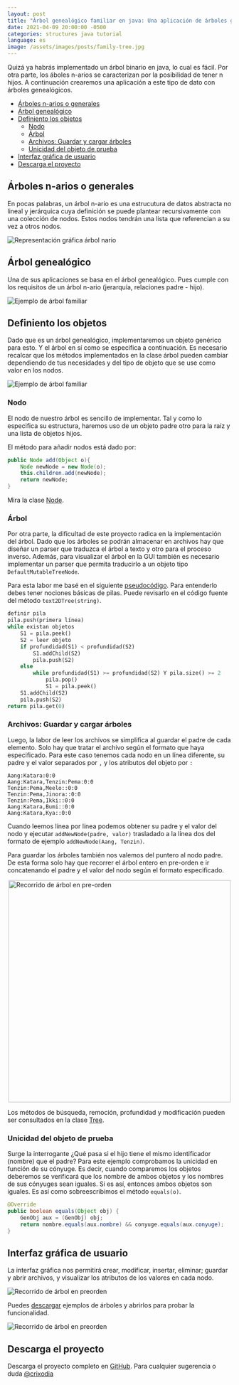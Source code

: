 ```yaml
---
layout: post
title: "Árbol genealógico familiar en java: Una aplicación de árboles generales o n-arios"
date: 2021-04-09 20:00:00 -0500
categories: structures java tutorial
language: es
image: /assets/images/posts/family-tree.jpg
---
```

Quizá ya habrás implementado un árbol binario en java, lo cual es fácil. Por otra parte, los áboles n-arios se caracterizan por la posibilidad de tener n hijos. A continuación crearemos una aplicación a este tipo de dato con árboles genealógicos.

- [Árboles n-arios o generales](#árboles-n-arios-o-generales)
- [Árbol genealógico](#árbol-genealógico)
- [Definiento los objetos](#definiento-los-objetos)
  - [Nodo](#nodo)
  - [Árbol](#árbol)
  - [Archivos: Guardar y cargar árboles](#archivos-guardar-y-cargar-árboles)
  - [Unicidad del objeto de prueba](#unicidad-del-objeto-de-prueba)
- [Interfaz gráfica de usuario](#interfaz-gráfica-de-usuario)
- [Descarga el proyecto](#descarga-el-proyecto)

## Árboles n-arios o generales

En pocas palabras, un árbol n-ario es una estrucutura de datos abstracta no lineal y jerárquica cuya definición se puede plantear recursivamente con una colección de nodos. Estos nodos tendrán una lista que referencian a su vez a otros nodos.

<img src="./assets/arbol-nario.png" style="display:block; margin-left: auto; margin-right:auto;" alt="Representación gráfica árbol nario">

## Árbol genealógico

Una de sus aplicaciones se basa en el árbol genealógico. Pues cumple con los requisitos de un árbol n-ario (jerarquía, relaciones padre - hijo).

<img src="./assets/family-tree.png" style="display:block; margin-left: auto; margin-right:auto;" alt="Ejemplo de árbol familiar">

## Definiento los objetos

Dado que es un árbol genealógico, implementaremos un objeto genérico para esto. Y el árbol en sí como se especifica a continuación. Es necesario recalcar que los métodos implementados en la clase árbol pueden cambiar dependiendo de tus necesidades y del tipo de objeto que se use como valor en los nodos.

<img src="./assets/uml.png" style="display:block; margin-left: auto; margin-right:auto;" alt="Ejemplo de árbol familiar">

### Nodo

El nodo de nuestro árbol es sencillo de implementar. Tal y como lo especifica su estructura, haremos uso de un objeto padre otro para la raíz y una lista de objetos hijos.

El método para añadir nodos está dado por:

```java
public Node add(Object o){
    Node newNode = new Node(o);
    this.children.add(newNode);
    return newNode;
}
```
Mira la clase [Node](./ArbolGen/src/CapaNegocio/Node.java).

### Árbol

Por otra parte, la dificultad de este proyecto radica en la implementación del árbol. Dado que los árboles se podrán almacenar en archivos hay que diseñar un parser que traduzca el árbol a texto y otro para el proceso inverso. Además, para visualizar el árbol en la GUI también es necesario implementar un parser que permita traducirlo a un objeto tipo `DefaultMutableTreeNode`.

Para esta labor me basé en el siguiente [pseudocódigo](https://stackoverflow.com/questions/21735468/parse-indented-text-tree-in-java). Para entenderlo debes tener nociones básicas de pilas. Puede revisarlo en el código fuente del método `text2DTree(string)`.

```python
definir pila
pila.push(primera línea)
while existan objetos
    S1 = pila.peek()
    S2 = leer objeto
    if profundidad(S1) < profundidad(S2)
        S1.addChild(S2)
        pila.push(S2)
    else
        while profundidad(S1) >= profundidad(S2) Y pila.size() >= 2
            pila.pop()
            S1 = pila.peek()
    S1.addChild(S2)
    pila.push(S2)
return pila.get(0)
```
### Archivos: Guardar y cargar árboles

Luego, la labor de leer los archivos se simplifica al guardar el padre de cada elemento. Solo hay que tratar el archivo según el formato que haya especificado. Para este caso tenemos cada nodo en un línea diferente, su padre y el valor separados por `,` y los atributos del objeto por `:`

```
Aang:Katara:0:0
Aang:Katara,Tenzin:Pema:0:0
Tenzin:Pema,Meelo::0:0
Tenzin:Pema,Jinora::0:0
Tenzin:Pema,Ikki::0:0
Aang:Katara,Bumi::0:0
Aang:Katara,Kya::0:0
```
Cuando leemos línea por línea podemos obtener su padre y el valor del nodo y ejecutar `addNewNode(padre, valor)` trasladado a la línea dos del formato de ejemplo `addNewNode(Aang, Tenzin)`.

Para guardar los árboles también nos valemos del puntero al nodo padre. De esta forma solo hay que recorrer el árbol entero en pre-orden e ir concatenando el padre y el valor del nodo según el formato especificado.

<img src="./assets/tree-traversal.png" style="display:block; margin-left: auto; margin-right:auto;" width="500px" alt="Recorrido de árbol en pre-orden">

Los métodos de búsqueda, remoción, profundidad y modificación pueden ser consultados en la clase [Tree](./ArbolGen/src/CapaNegocio/Tree.java).

### Unicidad del objeto de prueba

Surge la interrogante ¿Qué pasa si el hijo tiene el mismo identificador (nombre) que el padre? Para este ejemplo comprobamos la unicidad en función de su cónyuge. Es decir, cuando comparemos los objetos deberemos se verificará que los nombre de ambos objetos y los nombres de sus cónyuges sean iguales. Si es así, entonces ambos objetos son iguales. Es así como sobreescribimos el método `equals(o)`.

```java
@Override
public boolean equals(Object obj) {
    GenObj aux = (GenObj) obj;
    return nombre.equals(aux.nombre) && conyuge.equals(aux.conyuge);
}
```

## Interfaz gráfica de usuario

La interfaz gráfica nos permitirá crear, modificar, insertar, eliminar; guardar y abrir archivos, y visualizar los atributos de los valores en cada nodo.

<img src="./assets/gui.jpg" style="display:block; margin-left: auto; margin-right:auto;" alt="Recorrido de árbol en preorden">

Puedes [descargar](./examples/) ejemplos de árboles y abrirlos para probar la funcionalidad.

<img src="./assets/open.jpg" style="display:block; margin-left: auto; margin-right:auto;" alt="Recorrido de árbol en preorden">

## Descarga el proyecto

Descarga el proyecto completo en [GitHub](http://github.com/crixodia/nary-family-tree). Para cualquier sugerencia o duda [@crixodia](https://twitter.com/crixodia)
